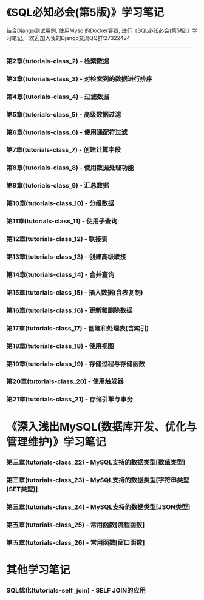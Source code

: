 # 《SQL必知必会(第5版)》学习笔记

结合Django测试用例, 使用Mysql的Docker容器, 进行《SQL必知必会(第5版)》学习笔记。
欢迎加入我的Django交流QQ群:27322424
***

### 第2章(tutorials-class_2) - 检索数据

### 第3章(tutorials-class_3) - 对检索到的数据进行排序

### 第4章(tutorials-class_4) - 过滤数据

### 第5章(tutorials-class_5) - 高级数据过滤

### 第6章(tutorials-class_6) - 使用通配符过滤

### 第7章(tutorials-class_7) - 创建计算字段

### 第8章(tutorials-class_8) - 使用数据处理功能

### 第9章(tutorials-class_9) - 汇总数据

### 第10章(tutorials-class_10) - 分组数据

### 第11章(tutorials-class_11) - 使用子查询

### 第12章(tutorials-class_12) - 联接表

### 第13章(tutorials-class_13) - 创建高级联接

### 第14章(tutorials-class_14) - 合并查询

### 第15章(tutorials-class_15) - 插入数据(含表复制)

### 第16章(tutorials-class_16) - 更新和删除数据

### 第17章(tutorials-class_17) - 创建和处理表(含索引)

### 第18章(tutorials-class_18) - 使用视图

### 第19章(tutorials-class_19) - 存储过程与存储函数

### 第20章(tutorials-class_20) - 使用触发器

### 第21章(tutorials-class_21) - 存储引擎与事务


# 《深入浅出MySQL(数据库开发、优化与管理维护)》学习笔记

### 第三章(tutorials-class_22) - MySQL支持的数据类型[数值类型]

### 第三章(tutorials-class_23) - MySQL支持的数据类型[字符串类型(SET类型)]

### 第三章(tutorials-class_24) - MySQL支持的数据类型[JSON类型]

### 第五章(tutorials-class_25) - 常用函数[流程函数]

### 第五章(tutorials-class_26) - 常用函数[窗口函数]


# 其他学习笔记

### SQL优化(tutorials-self_join) - SELF JOIN的应用
